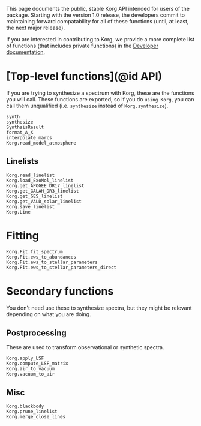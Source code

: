 This page documents the public, stable Korg API intended for users of the package.
Starting with the version 1.0 release, the developers commit to maintaining forward compatability for all of these functions (until, at least, the next major release).

If you are interested in contributing to Korg, we provide a more complete list of functions (that includes private functions) in the [Developer documentation](@ref).

# [Top-level functions](@id API)
If you are trying to synthesize a spectrum with Korg, these are the functions you will call.
These functions are exported, so if you do `using Korg`, you can call them unqualified (i.e.
`synthesize` instead of `Korg.synthesize`).

```@docs
synth
synthesize
SynthsisResult
format_A_X
interpolate_marcs
Korg.read_model_atmosphere
```

## Linelists
```@docs
Korg.read_linelist
Korg.load_ExoMol_linelist
Korg.get_APOGEE_DR17_linelist
Korg.get_GALAH_DR3_linelist
Korg.get_GES_linelist
Korg.get_VALD_solar_linelist
Korg.save_linelist
Korg.Line
```

# Fitting
```@docs
Korg.Fit.fit_spectrum
Korg.Fit.ews_to_abundances
Korg.Fit.ews_to_stellar_parameters
Korg.Fit.ews_to_stellar_parameters_direct
```

# Secondary functions
You don't need use these to synthesize spectra, but they might be relevant depending on what you are
doing.

## Postprocessing
These are used to transform observational or synthetic spectra.

```@docs
Korg.apply_LSF
Korg.compute_LSF_matrix
Korg.air_to_vacuum
Korg.vacuum_to_air
```

## Misc

```@docs
Korg.blackbody
Korg.prune_linelist
Korg.merge_close_lines
```
